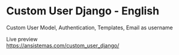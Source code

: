 # Custom User Django - English

Custom User Model, Authentication, Templates, Email as username

Live preview<br>
https://ansistemas.com/custom_user_django/
